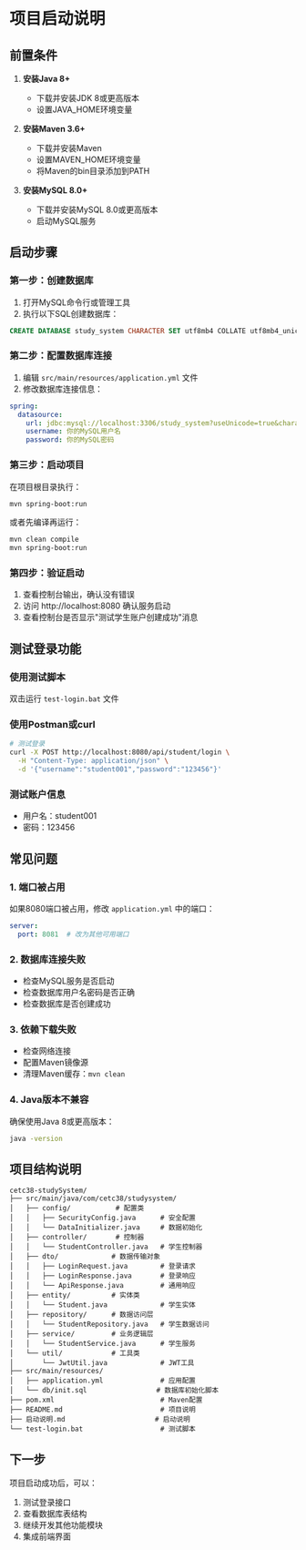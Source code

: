 # 项目启动说明

## 前置条件

1. **安装Java 8+**
   - 下载并安装JDK 8或更高版本
   - 设置JAVA_HOME环境变量

2. **安装Maven 3.6+**
   - 下载并安装Maven
   - 设置MAVEN_HOME环境变量
   - 将Maven的bin目录添加到PATH

3. **安装MySQL 8.0+**
   - 下载并安装MySQL 8.0或更高版本
   - 启动MySQL服务

## 启动步骤

### 第一步：创建数据库

1. 打开MySQL命令行或管理工具
2. 执行以下SQL创建数据库：
```sql
CREATE DATABASE study_system CHARACTER SET utf8mb4 COLLATE utf8mb4_unicode_ci;
```

### 第二步：配置数据库连接

1. 编辑 `src/main/resources/application.yml` 文件
2. 修改数据库连接信息：
```yaml
spring:
  datasource:
    url: jdbc:mysql://localhost:3306/study_system?useUnicode=true&characterEncoding=utf8&useSSL=false&serverTimezone=Asia/Shanghai
    username: 你的MySQL用户名
    password: 你的MySQL密码
```

### 第三步：启动项目

在项目根目录执行：
```bash
mvn spring-boot:run
```

或者先编译再运行：
```bash
mvn clean compile
mvn spring-boot:run
```

### 第四步：验证启动

1. 查看控制台输出，确认没有错误
2. 访问 http://localhost:8080 确认服务启动
3. 查看控制台是否显示"测试学生账户创建成功"消息

## 测试登录功能

### 使用测试脚本
双击运行 `test-login.bat` 文件

### 使用Postman或curl
```bash
# 测试登录
curl -X POST http://localhost:8080/api/student/login \
  -H "Content-Type: application/json" \
  -d '{"username":"student001","password":"123456"}'
```

### 测试账户信息
- 用户名：student001
- 密码：123456

## 常见问题

### 1. 端口被占用
如果8080端口被占用，修改 `application.yml` 中的端口：
```yaml
server:
  port: 8081  # 改为其他可用端口
```

### 2. 数据库连接失败
- 检查MySQL服务是否启动
- 检查数据库用户名密码是否正确
- 检查数据库是否创建成功

### 3. 依赖下载失败
- 检查网络连接
- 配置Maven镜像源
- 清理Maven缓存：`mvn clean`

### 4. Java版本不兼容
确保使用Java 8或更高版本：
```bash
java -version
```

## 项目结构说明

```
cetc38-studySystem/
├── src/main/java/com/cetc38/studysystem/
│   ├── config/           # 配置类
│   │   ├── SecurityConfig.java      # 安全配置
│   │   └── DataInitializer.java     # 数据初始化
│   ├── controller/       # 控制器
│   │   └── StudentController.java   # 学生控制器
│   ├── dto/             # 数据传输对象
│   │   ├── LoginRequest.java        # 登录请求
│   │   ├── LoginResponse.java       # 登录响应
│   │   └── ApiResponse.java         # 通用响应
│   ├── entity/          # 实体类
│   │   └── Student.java             # 学生实体
│   ├── repository/      # 数据访问层
│   │   └── StudentRepository.java   # 学生数据访问
│   ├── service/         # 业务逻辑层
│   │   └── StudentService.java      # 学生服务
│   └── util/            # 工具类
│       └── JwtUtil.java             # JWT工具
├── src/main/resources/
│   ├── application.yml              # 应用配置
│   └── db/init.sql                 # 数据库初始化脚本
├── pom.xml                          # Maven配置
├── README.md                        # 项目说明
├── 启动说明.md                      # 启动说明
└── test-login.bat                   # 测试脚本
```

## 下一步

项目启动成功后，可以：
1. 测试登录接口
2. 查看数据库表结构
3. 继续开发其他功能模块
4. 集成前端界面



